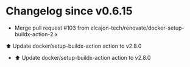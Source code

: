 # Changelog since v0.6.15
- Merge pull request #103 from elcajon-tech/renovate/docker-setup-buildx-action-2.x

⬆️ Update docker/setup-buildx-action action to v2.8.0 
- ⬆️ Update docker/setup-buildx-action action to v2.8.0 
